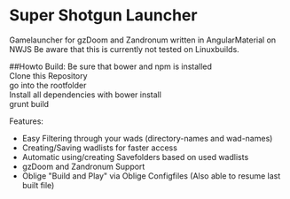 # Super Shotgun Launcher  
Gamelauncher for gzDoom and Zandronum written in AngularMaterial on NWJS
Be aware that this is currently not tested on Linuxbuilds.

##Howto Build:
Be sure that bower and npm is installed  
Clone this Repository  
go into the rootfolder  
Install all dependencies with bower install  
grunt build  

Features:  
- Easy Filtering through your wads (directory-names and wad-names)
- Creating/Saving wadlists for faster access
- Automatic using/creating Savefolders based on used wadlists
- gzDoom and Zandronum Support
- Oblige "Build and Play" via Oblige Configfiles (Also able to resume last built file)
